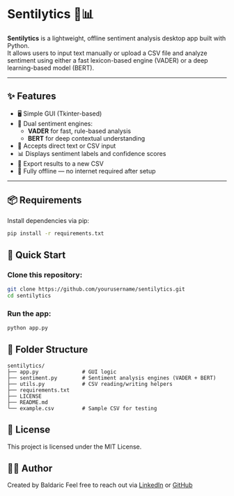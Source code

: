 # Sentilytics 🧠📊

**Sentilytics** is a lightweight, offline sentiment analysis desktop app built with Python.  
It allows users to input text manually or upload a CSV file and analyze sentiment using either a fast lexicon-based engine (VADER) or a deep learning-based model (BERT).

---

## ✨ Features

- 🖥️ Simple GUI (Tkinter-based)
- 🧪 Dual sentiment engines:
  - **VADER** for fast, rule-based analysis
  - **BERT** for deep contextual understanding
- 📂 Accepts direct text or CSV input
- 📊 Displays sentiment labels and confidence scores
- 💾 Export results to a new CSV
- 📴 Fully offline — no internet required after setup

---

## 📦 Requirements

Install dependencies via pip:

```bash
pip install -r requirements.txt
```

## 🚀 Quick Start
### Clone this repository:
```bash
git clone https://github.com/yourusername/sentilytics.git
cd sentilytics
```
### Run the app:
```bash
python app.py
```

## 📁 Folder Structure
```
sentilytics/
├── app.py              # GUI logic
├── sentiment.py        # Sentiment analysis engines (VADER + BERT)
├── utils.py            # CSV reading/writing helpers
├── requirements.txt
├── LICENSE
├── README.md
└── example.csv         # Sample CSV for testing
```

## 📜 License
This project is licensed under the MIT License.

## 🙋‍♂️ Author
Created by Baldaric
Feel free to reach out via [LinkedIn](www.linkedin.com/in/affananitya) or [GitHub](https://github.com/Baldaric)

